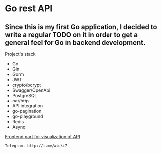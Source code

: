 Go rest API 
===

Since this is my first Go application, I decided to write a regular TODO on it in order to get a general feel for Go in backend development.
---

Project's stack
* Go
* Gin
* Gorm
* JWT
* crypto/bcrypt
* Swagger/OpenApi
* PostgreSQL
* net/http
* API integration
* go-pagination
* go-playground
* Redis
* Asynq

[Frontend part for visualization of API](https://github.com/ilyaDyb/tinder_frontend)

`Telegram: http://t.me/wicki7`
